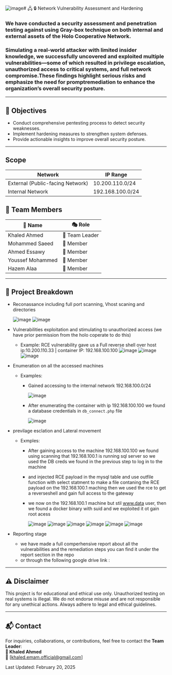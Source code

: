 ![image](https://github.com/user-attachments/assets/16fac3a2-ea26-4b96-b02d-807883c893ca)# 🖧 🔒 Network Vulnerability Assessment and Hardening

### We have conducted  a security assessment and penetration testing against using Gray-box technique on both internal and external assets of the Holo Cooperative Network.
### Simulating a real-world attacker with limited insider knowledge, we successfully uncovered and exploited multiple vulnerabilities—some of which resulted in privilege escalation, unauthorized access to critical systems, and full network compromise.These findings highlight serious risks and emphasize the need for promptremediation to enhance the organization’s overall security posture.
---

## 🎯 Objectives
- Conduct comprehensive pentesting process to detect security weaknesses.
- Implement hardening measures to strengthen system defenses.
- Provide actionable insights to improve overall security posture.

---
## Scope
|    Network                   | IP Range            |
|------------------------------|----------------------|
| External (Public-facing Network) | 10.200.110.0/24  |
| Internal Network             | 192.168.100.0/24     |


## 👥 Team Members  

| 🏅 Name            | 🎭 Role   |
|------------------|-----------|
|  Khaled Ahmed   | 🔹 Team Leader  |
| Mohammed Saeed   | 🔹 Member  |
| Ahmed Essawy   | 🔹 Member  |
| Youssef Mohammed | 🔹 Member  |
| Hazem Alaa      | 🔹 Member  |

--- 

## 📌 Project Breakdown  


- Reconassance including full port scanning, Vhost scaning and directories
  
   ![image](https://github.com/user-attachments/assets/4df80cb8-09cb-4f5d-8ec1-a7720272bf34)
   ![image](https://github.com/user-attachments/assets/c7d7749e-fcfa-4044-99cb-734f0d1f6806)

- Vulnerabilities exploitation and stimulating to unauthorized access (we have prior permission from the holo coperate to do this)
   * Example: RCE vulnerability gave us a Full reverse shell over host ip:10.200.110.33 | container IP: 192.168.100.100
     ![image](https://github.com/user-attachments/assets/8072c162-53b4-4c60-9a61-6f000e71dade)
     ![image](https://github.com/user-attachments/assets/2847851c-016d-47bb-857e-2b812a3caf68)
     ![image](https://github.com/user-attachments/assets/8aa45d92-b736-4ae0-830e-e100c068985c)

   
- Enumeration on all the accessed machines
  * Examples:
      * Gained accessing to the internal network 192.168.100.0/24
    
        ![image](https://github.com/user-attachments/assets/85b6ca20-da85-4aa4-ae9f-020fbea8cc3d)
    
      * After enumerating the container with ip 192.168.100.100 we found a database credentials in  `db_connect.php` file
    
          ![image](https://github.com/user-attachments/assets/0ec7023b-1457-42ad-b433-d60547cac07b)


- previlage esclation and Lateral movement

  * Exmples:
      * After gaining access to the machine 192.168.100.100 we found using scanning that 192.168.100.1 is running sql server so we used the DB creds we found in the previous step to log in to the machine
      * and injected RCE payload in the mysql table and use outfile function with select statment to make a file contaning the RCE payload on the 192.168.100.1 maching then we used the rce to get a reverseshell and gain full access to the gateway
      * we now on the 192.168.100.1 machine but stil www.data user, then we found a docker binary with suid and we exploited it ot gain root acess
    
         ![image](https://github.com/user-attachments/assets/83f9164a-d501-4c12-9ae4-533eb8899f52)
         ![image](https://github.com/user-attachments/assets/18a62b44-cca0-4c7a-a1ca-ca640c5d9774)
         ![image](https://github.com/user-attachments/assets/aa481f7b-3160-465c-9512-903f87896b78)
         ![image](https://github.com/user-attachments/assets/9a476ee4-709c-4ca5-8631-62ce7cb3995e)
         ![image](https://github.com/user-attachments/assets/a719d556-b47a-4cf7-bbb2-f4bfc0f50ae0)
         ![image](https://github.com/user-attachments/assets/1e452964-e850-4787-b26d-eba6cf50d02b)

    
    
- Reporting stage
  * we have made a full comperhensive report about all the vulnerabilities and the remediation steps you can find it under the report section in the repo
  * or through the  following google drive link :
  
     




---

## ⚠️ Disclaimer  
This project is for educational and ethical use only. Unauthorized testing on real systems is illegal. We do not endorse misuse and are not responsible for any unethical actions. Always adhere to legal and ethical guidelines.  

---

## 📬 Contact  
For inquiries, collaborations, or contributions, feel free to contact the **Team Leader**:  
**🔹 Khaled Ahmed**  
📧 [khaled.emam.official@gmail.com]  

Last Updated: February 20, 2025


